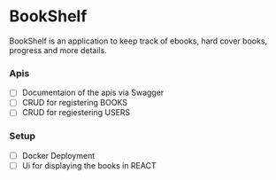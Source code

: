 # BookShelf
BookShelf is an application to keep track of ebooks, hard cover books, progress and more details.


### Apis
 - [ ] Documentaion of the apis via Swagger
 - [ ] CRUD for registering BOOKS
 - [ ] CRUD for regiestering USERS

### Setup
 - [ ] Docker Deployment
 - [ ] Ui for displaying the books in REACT
